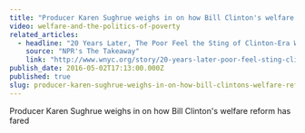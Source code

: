 ```yaml
---
title: "Producer Karen Sughrue weighs in on how Bill Clinton's welfare reform has fared"
video: welfare-and-the-politics-of-poverty
related_articles:
  - headline: "20 Years Later, The Poor Feel the Sting of Clinton-Era Welfare Reform"
    source: "NPR's The Takeaway"
    link: "http://www.wnyc.org/story/20-years-later-poor-feel-sting-clinton-era-welfare-reform/"
publish_date: 2016-05-02T17:13:00.000Z
published: true
slug: producer-karen-sughrue-weighs-in-on-how-bill-clintons-welfare-reform-has-fared
---
```

Producer Karen Sughrue weighs in on how Bill Clinton's welfare reform has fared

